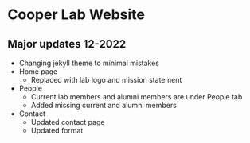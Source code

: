 # Cooper Lab Website

## Major updates 12-2022
 - Changing jekyll theme to minimal mistakes
 - Home page
   - Replaced with lab logo and mission statement
 - People
   - Current lab members and alumni members are under People tab
   - Added missing current and alumni members
 - Contact
   - Updated contact page
   - Updated format